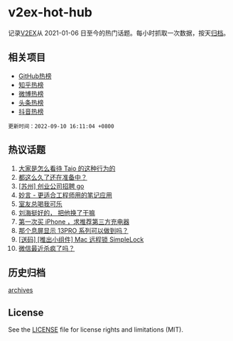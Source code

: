 # v2ex-hot-hub

 记录[V2EX](https://www.v2ex.com/)从 2021-01-06 日至今的热门话题。每小时抓取一次数据，按天[归档](archives)。
 
 ## 相关项目

- [GitHub热榜](https://github.com/lonnyzhang423/github-hot-hub)
- [知乎热榜](https://github.com/lonnyzhang423/zhihu-hot-hub)
- [微博热榜](https://github.com/lonnyzhang423/weibo-hot-hub)
- [头条热榜](https://github.com/lonnyzhang423/toutiao-hot-hub)
- [抖音热榜](https://github.com/lonnyzhang423/douyin-hot-hub)


 `更新时间：2022-09-10 16:11:04 +0800`

## 热议话题

1. [大家是怎么看待 Taio 的这种行为的](https://www.v2ex.com/t/878935)
1. [都这么久了还在准备中？](https://www.v2ex.com/t/878983)
1. [[苏州] 创业公司招聘 go](https://www.v2ex.com/t/878945)
1. [妙言 - 更适合工程师用的笔记应用](https://www.v2ex.com/t/878942)
1. [室友总喝我可乐](https://www.v2ex.com/t/878993)
1. [刘海挺好的， 把他换了干嘛](https://www.v2ex.com/t/879058)
1. [第一次买 iPhone ，求推荐第三方充电器](https://www.v2ex.com/t/878996)
1. [那个息屏显示 13PRO 系列可以做到吗？](https://www.v2ex.com/t/878975)
1. [[送码] [推出小组件] Mac 远程锁 SimpleLock](https://www.v2ex.com/t/879062)
1. [微信最近杀疯了吗？](https://www.v2ex.com/t/878956)

## 历史归档

[archives](archives)

## License

See the [LICENSE](LICENSE) file for license rights and limitations (MIT).
